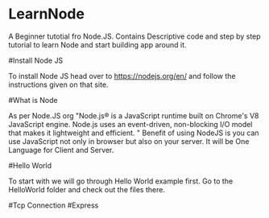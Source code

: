 # LearnNode

A Beginner tutotial fro Node.JS. Contains Descriptive code and step by step tutorial to learn Node and start building app around it.

#Install Node JS

To install Node JS head over to https://nodejs.org/en/ and follow the instructions given on that site.

#What is Node

As per Node.JS org
"Node.js® is a JavaScript runtime built on Chrome's V8 JavaScript engine. Node.js uses an event-driven, non-blocking I/O model that makes it lightweight and efficient. "
Benefit of using NodeJS is you can use JavaScript not only in browser but also on your server. It will be One Language for Client and Server.

#Hello World

To start with we will go through Hello World example first. Go to the HelloWorld folder and check out the files there.

#Tcp Connection
#Express
